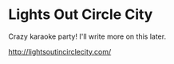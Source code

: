 Lights Out Circle City
======================

Crazy karaoke party! I'll write more on this later.

http://lightsoutincirclecity.com/
